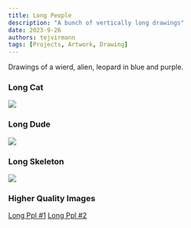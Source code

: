 ```yaml
---
title: Long People
description: "A bunch of vertically long drawings"
date: 2023-9-26
authors: tejvirmann
tags: [Projects, Artwork, Drawing]
---
```

Drawings of a wierd, alien, leopard in blue and purple. 

### Long Cat
![](https://firebasestorage.googleapis.com/v0/b/tejvir-website.appspot.com/o/LongPpl%2F1.png?alt=media&token=3ad8eb02-b08d-46e6-a1a7-cfa540790c07)


### Long Dude
![](https://firebasestorage.googleapis.com/v0/b/tejvir-website.appspot.com/o/LongPpl%2F2.png?alt=media&token=5e945fe1-8b64-40f2-87ee-9198e55776f7)


### Long Skeleton
![](https://firebasestorage.googleapis.com/v0/b/tejvir-website.appspot.com/o/LongPpl%2F3.png?alt=media&token=4b9b60d7-17a2-4a5a-aaa0-93ed65200b16)


### Higher Quality Images
[Long Ppl #1](https://firebasestorage.googleapis.com/v0/b/tejvir-website.appspot.com/o/LongPpl%2Fone.pdf?alt=media&token=f6c2d358-9e7c-474a-9c21-780cf5db49e9)
[Long Ppl #2](https://firebasestorage.googleapis.com/v0/b/tejvir-website.appspot.com/o/LongPpl%2Ftwo.pdf?alt=media&token=e970e403-dfe9-406d-aab0-1ae1c4069727)
